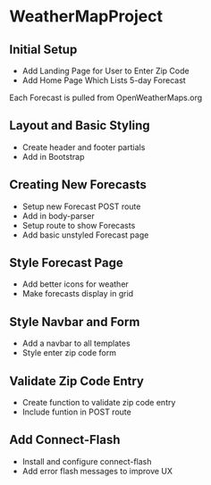 # WeatherMapProject

## Initial Setup

- Add Landing Page for User to Enter Zip Code
- Add Home Page Which Lists 5-day Forecast

Each Forecast is pulled from OpenWeatherMaps.org

## Layout and Basic Styling

- Create header and footer partials
- Add in Bootstrap

## Creating New Forecasts

- Setup new Forecast POST route
- Add in body-parser
- Setup route to show Forecasts
- Add basic unstyled Forecast page

## Style Forecast Page

- Add better icons for weather
- Make forecasts display in grid

## Style Navbar and Form

- Add a navbar to all templates
- Style enter zip code form

## Validate Zip Code Entry
- Create function to validate zip code entry
- Include funtion in POST route

## Add Connect-Flash
- Install and configure connect-flash
- Add error flash messages to improve UX
